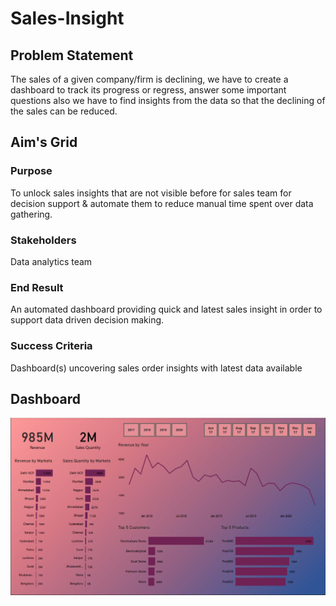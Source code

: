 # Sales-Insight

## Problem Statement
The sales of a given company/firm is declining, we have to create a dashboard to track its progress or regress, answer some important questions also we have to find insights from the data so that the declining of the sales can be reduced.

## Aim's Grid
### Purpose
  To unlock sales insights that are not visible before for sales team for decision support & automate them to reduce manual time spent over data gathering.
### Stakeholders
  Data analytics team
### End Result
  An automated dashboard providing quick and latest sales insight in order to support data driven decision making.
### Success Criteria
  Dashboard(s) uncovering sales order insights with latest data available

## Dashboard
![Dashboard](https://github.com/the-vergil/Sales-Insight/blob/main/report%201%20jpg.png)
